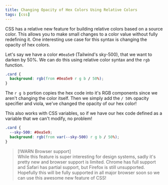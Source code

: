 ```yaml
---
title: Changing Opacity of Hex Colors Using Relative Colors
tags: [css]
---
```


CSS has a relative new feature for building relative colors based on a
source color. This allows you to make small changes to a color value
without fully redefining it. One interesting use case for this syntax is
changing the opacity of hex colors.

Let's say we have a color `#0ea5e9` (Tailwind's sky-500), that we want to
darken by 50%. We can do this using relative color syntax and the `rgb`
function.

```css
.card {
  background: rgb(from #0ea5e9 r g b / 50%);
}
```

The `r g b` portion copies the hex code into it's RGB components since we
aren't changing the color itself. Then we simply add the `/ 50%` opacity
specifier and viola, we've changed the opacity of our hex color!

This also works with CSS variables, so if we have our hex code defined as a
variable that we can't modify, no problem!

```css
.card {
  --sky-500: #0ea5e9;
  background: rgb(from var(--sky-500) r g b / 50%);
}
```

> [!WARN Browser support]  
> While this feature is super interesting for design systems, sadly it's
> pretty new and browser support is limited. Chrome has full support and
> Safari has partial support, but Firefox is still unsupported. Hopefully
> this will be fully supported in all major browser soon so we can use this
> awesome new feature of CSS!
